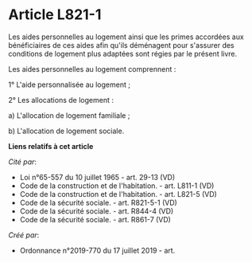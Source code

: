 # Article L821-1

Les aides personnelles au logement ainsi que les primes accordées aux bénéficiaires de ces aides afin qu'ils déménagent pour
s'assurer des conditions de logement plus adaptées sont régies par le présent livre.

Les aides personnelles au logement comprennent :

1° L'aide personnalisée au logement ;

2° Les allocations de logement :

a) L'allocation de logement familiale ;

b) L'allocation de logement sociale.

**Liens relatifs à cet article**

_Cité par_:

  - Loi n°65-557 du 10 juillet 1965 - art. 29-13 (VD)
  - Code de la construction et de l'habitation. - art. L811-1 (VD)
  - Code de la construction et de l'habitation. - art. L821-5 (VD)
  - Code de la sécurité sociale. - art. R821-5-1 (VD)
  - Code de la sécurité sociale. - art. R844-4 (VD)
  - Code de la sécurité sociale. - art. R861-7 (VD)

_Créé par_:

  - Ordonnance n°2019-770 du 17 juillet 2019 - art.
